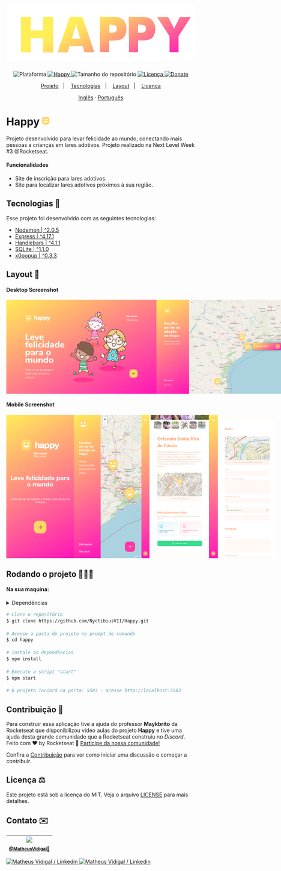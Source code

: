 <h1 align="center">
    <br>
    <img src="./.github/logo-happy.png" width="500" heigh="150" alt="logo happy">
</h1>
<!-- <h4 align="center">Projeto web construído durante o Next Level Week #03-Discovery com a Rocketseat/maykbrito.</h4> -->
<p align="center">
    <img alt="Plataforma" src="https://img.shields.io/static/v1?label=Plataforma&message=Mobile/PC&color=ff69b4&labelColor=ffee56">
    <a aria-label="Completado" href="https://nextlevelweek.com/episodios/omnistack/edicao/3">
        <img alt="Happy" src="https://img.shields.io/badge/Happy-NLW 3.0-ff69b4?logo=data:image/png;base64,iVBORw0KGgoAAAANSUhEUgAAABAAAAAQCAMAAAAoLQ9TAAAALVBMVEVHcExxWsF0XMJzXMJxWcFsUsD///9jRrzY0u6Xh9Gsn9n39fyMecy0qd2bjNJWBT0WAAAABHRSTlMA2Do606wF2QAAAGlJREFUGJVdj1cWwCAIBLEsRU3uf9xobDH8+GZwUYi8i6ucJwrxKE+7D0G9Q4vlYqtmCSjndr4CgCgzlyFgfKfKCVO0LrPKjmiqMxGXkJwNnXskqWG+1oSM+BSwD8f29YLNjvx/OQrn+g99oQSoNmt3PgAAAABJRU5ErkJggg==&labelColor=ffee56"></img>
    </a>
    <img alt="Tamanho do repositório" src="https://img.shields.io/github/repo-size/NyctibiusVII/Happy?color=ff69b4&labelColor=ffee56">
    <a href="https://github.com/NyctibiusVII/Happy/blob/master/LICENSE">
        <img alt="Licença" src="https://img.shields.io/static/v1?label=License&message=MIT&color=ff69b4&labelColor=ffee56">
    </a>
    <a href="https://picpay.me/Matheus_nyctibius_vii">
        <img alt="Donate" src="https://img.shields.io/static/v1?label=$&message=Donate&color=ff69b4&labelColor=ffee56">
    </a>
</p>
<p align="center">
    <a href="#happy-">Projeto</a>&nbsp;&nbsp;&nbsp;|&nbsp;&nbsp;&nbsp;
    <a href="#tecnologias-">Tecnologias</a>&nbsp;&nbsp;&nbsp;|&nbsp;&nbsp;&nbsp;
    <a href="#layout-">Layout</a>&nbsp;&nbsp;&nbsp;|&nbsp;&nbsp;&nbsp;
    <a href="#licença-%EF%B8%8F">Licença</a>
</p>
<p align="center">
    <a href="README.md">Inglês</a>
    ·
    <a href="README-pt.md">Português</a>
</p>

# Happy <img src=".github/logo-icon.png" width="20" alt="logo icon">
Projeto desenvolvido para levar felicidade ao mundo, conectando mais pessoas a crianças em lares adotivos. Projeto realizado na Next Level Week #3 @Rocketseat.

#### Funcionalidades
* Site de inscrição para lares adotivos.
* Site para localizar lares adotivos próximos à sua região.

## Tecnologias 🚀
Esse projeto foi desenvolvido com as seguintes tecnologias:

- [Nodemon | ^2.0.5](https://nodejs.org/en/)
- [Express | ^4.17.1](https://expressjs.com/pt-br/)
- [Handlebars | ^4.1.1](https://handlebarsjs.com/)
- [SQLite | ^1.1.0](https://www.sqlite.org/index.html)
- [x0popup | ^0.3.3](https://gao-sun.github.io/x0popup/)

## Layout 🚧
#### Desktop Screenshot
<div style="display: flex; flex-direction: 'column'; align-items: 'center';">
<!-- Responsive, 1440 x 900, 50% (Laptop L - 1440px)-->
    <img src="./.github/desktop-index.png" width="400px">
    <img src="./.github/desktop-foster-homes.png" width="400px">
</div>

#### Mobile Screenshot
<div style="display: flex; flex-direction: 'row';">
<!-- Responsive, 425 x 900, 60% (Mobile L - 425px)-->
    <img src="./.github/mobile-index.png" width="180">
    <img src="./.github/mobile-foster-homes.png" width="180">
    <img src="./.github/mobile-foster-home.png" width="180">
    <img src="./.github/mobile-create-foster-home.png" width="180">
</div>

## Rodando o projeto 🚴🏻‍♂️

#### Na sua maquina:
<details>
    <summary>Dependências</summary>

```json
  "dependencies": {
    "express": "^4.17.1",
    "hbs": "^4.1.1",
    "nodemon": "^2.0.5",
    "sqlite-async": "^1.1.0",
    "x0popup": "^0.3.3"
  }
```
</details>

```bash
# Clone o repositório
$ git clone https://github.com/NyctibiusVII/Happy.git

# Acesse a pasta do projeto no prompt de comando
$ cd happy

# Instale as dependências
$ npm install

# Execute o script "start"
$ npm start

# O projeto inciará na porta: 5503 - acesse http://localhost:5503
```

## Contribuição 💭
Para construir essa aplicação tive a ajuda do professor **Maykbrito** da Rocketseat que disponibilizou video aulas do projeto **Happy** e tive uma ajuda desta grande comunidade que a Rocketseat construiu no *Discord*.
Feito com ♥ by Rocketseat :wave: [Participe da nossa comunidade!](https://discord.gg/YxU7fJT)

Confira a [Contribuição](./CONTRIBUTING-pt.md) para ver como iniciar uma discussão e começar a contribuir.

## Licença ⚖️
Este projeto está sob a licença do MIT. Veja o arquivo [LICENSE](https://github.com/NyctibiusVII/Happy/blob/master/LICENSE) para mais detalhes.

## Contato ✉️
| <img src="https://user-images.githubusercontent.com/52816125/90341686-05b68880-dfd8-11ea-969c-70c9ce9d0278.jpg" width=100><br><sub><a href="https://www.instagram.com/nyctibius_vii/?hl=pt-br">@MatheusVidigal🦊</a></sub> |
| :---: |

<p align="left">
   <a href="https://www.linkedin.com/in/matheus-vidigal-nyctibiusvii/">
      <img alt="Matheus Vidigal / Linkedin" src="https://img.shields.io/badge/-Matheus Vidigal-ffee56?style=flat&logo=Linkedin&logoColor=414141" />
   </a>
   <a href="https://mail.google.com/mail/u/1/#inbox?compose=GTvVlcSGLCKpKJfwPsKKqzXBplKkGtCLvCQcFWdWxCxQFfkHzzjVkgzrMFPBgKBmWFHvrjrCsMqSH">
      <img alt="Matheus Vidigal / Linkedin" src="https://img.shields.io/badge/-Matheus Vidigal-ff69b4?style=flat&logo=Gmail&logoColor=ffffff" />
   </a>
</p>